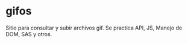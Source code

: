 # gifos

Sitio para consultar y subir archivos gif.
Se practica API, JS, Manejo de DOM, SAS y otros.